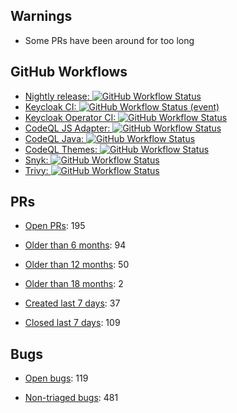 ## Warnings

* Some PRs have been around for too long

## GitHub Workflows

* [Nightly release: ![GitHub Workflow Status](https://img.shields.io/github/workflow/status/keycloak-rel/keycloak-rel/Release%20Nightly)](https://github.com/keycloak-rel/keycloak-rel/actions/workflows/release-nightly.yml)
* [Keycloak CI: ![GitHub Workflow Status (event)](https://img.shields.io/github/workflow/status/keycloak/keycloak/Keycloak%20CI?event=schedule&branch=main)](https://github.com/keycloak/keycloak/actions/workflows/ci.yml?query=event%3Aschedule+branch%3Amain)
* [Keycloak Operator CI: ![GitHub Workflow Status](https://img.shields.io/github/workflow/status/keycloak/keycloak/Keycloak%20Operator%20CI?event=schedule&branch=main)](https://github.com/keycloak/keycloak/actions/workflows/operator-ci.yml?query=event%3Aschedule+branch%3Amain)
* [CodeQL JS Adapter: ![GitHub Workflow Status](https://img.shields.io/github/workflow/status/keycloak/keycloak/CodeQL%20JS%20Adapter?event=schedule&branch=main)](https://github.com/keycloak/keycloak/actions/workflows/codeql-js-adapter-analysis.yml?query=event%3Aschedule+branch%3Amain)
* [CodeQL Java: ![GitHub Workflow Status](https://img.shields.io/github/workflow/status/keycloak/keycloak/CodeQL%20Java?event=schedule&branch=main)](https://github.com/keycloak/keycloak/actions/workflows/codeql-java-analysis.yml?query=event%3Aschedule+branch%3Amain)
* [CodeQL Themes: ![GitHub Workflow Status](https://img.shields.io/github/workflow/status/keycloak/keycloak/CodeQL%20Themes?event=schedule&branch=main)](https://github.com/keycloak/keycloak/actions/workflows/codeql-theme-analysis.yml?query=event%3Aschedule+branch%3Amain)
* [Snyk: ![GitHub Workflow Status](https://img.shields.io/github/workflow/status/keycloak/keycloak/Snyk?event=schedule&branch=main)](https://github.com/keycloak/keycloak/actions/workflows/snyk.yml?query=event%3Aschedule+branch%3Amain)
* [Trivy: ![GitHub Workflow Status](https://img.shields.io/github/workflow/status/keycloak/keycloak/Trivy?event=schedule&branch=main)](https://github.com/keycloak/keycloak/actions/workflows/trivy-analysis.yml?query=event%3Aschedule+branch%3Amain)

## PRs

* [Open PRs](https://github.com/keycloak/keycloak/pulls): 195

* [Older than 6 months](https://github.com/keycloak/keycloak/pulls?q=is%3Apr+is%3Aopen+created%3A%3C2022-03-02): 94
* [Older than 12 months](https://github.com/keycloak/keycloak/pulls?q=is%3Apr+is%3Aopen+created%3A%3C2021-08-30): 50
* [Older than 18 months](https://github.com/keycloak/keycloak/pulls?q=is%3Apr+is%3Aopen+created%3A%3C2021-03-02): 2

* [Created last 7 days](https://github.com/keycloak/keycloak/pulls?q=is%3Apr+created%3A%3E2022-08-22): 37
* [Closed last 7 days](https://github.com/keycloak/keycloak/pulls?q=is%3Apr+is%3Aclosed+closed%3A%3E2022-08-22): 109

## Bugs

* [Open bugs](https://github.com/keycloak/keycloak/issues?q=is%3Aissue+is%3Aopen+label%3Akind%2Fbug+-label%3Astatus%2Ftriage+): 119

* [Non-triaged bugs](https://github.com/keycloak/keycloak/issues?q=is%3Aissue+is%3Aopen+label%3Akind%2Fbug+label%3Astatus%2Ftriage): 481

